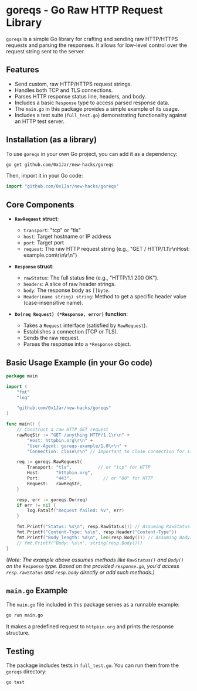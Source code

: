 # goreqs - Go Raw HTTP Request Library

`goreqs` is a simple Go library for crafting and sending raw HTTP/HTTPS requests and parsing the responses. It allows for low-level control over the request string sent to the server.

## Features

*   Send custom, raw HTTP/HTTPS request strings.
*   Handles both TCP and TLS connections.
*   Parses HTTP response status line, headers, and body.
*   Includes a basic `Response` type to access parsed response data.
*   The `main.go` in this package provides a simple example of its usage.
*   Includes a test suite (`full_test.go`) demonstrating functionality against an HTTP test server.

## Installation (as a library)

To use `goreqs` in your own Go project, you can add it as a dependency:
```bash
go get github.com/0x1Jar/new-hacks/goreqs
```
Then, import it in your Go code:
```go
import "github.com/0x1Jar/new-hacks/goreqs"
```

## Core Components

*   **`RawRequest` struct**:
    *   `transport`: "tcp" or "tls"
    *   `host`: Target hostname or IP address
    *   `port`: Target port
    *   `request`: The raw HTTP request string (e.g., "GET / HTTP/1.1\r\nHost: example.com\r\n\r\n")

*   **`Response` struct**:
    *   `rawStatus`: The full status line (e.g., "HTTP/1.1 200 OK").
    *   `headers`: A slice of raw header strings.
    *   `body`: The response body as `[]byte`.
    *   `Header(name string) string`: Method to get a specific header value (case-insensitive name).

*   **`Do(req Request) (*Response, error)` function**:
    *   Takes a `Request` interface (satisfied by `RawRequest`).
    *   Establishes a connection (TCP or TLS).
    *   Sends the raw request.
    *   Parses the response into a `*Response` object.

## Basic Usage Example (in your Go code)

```go
package main

import (
	"fmt"
	"log"

	"github.com/0x1Jar/new-hacks/goreqs"
)

func main() {
	// Construct a raw HTTP GET request
	rawReqStr := "GET /anything HTTP/1.1\r\n" +
		"Host: httpbin.org\r\n" +
		"User-Agent: goreqs-example/1.0\r\n" +
		"Connection: close\r\n" // Important to close connection for simple example

	req := goreqs.RawRequest{
		Transport: "tls",          // or "tcp" for HTTP
		Host:      "httpbin.org",
		Port:      "443",            // or "80" for HTTP
		Request:   rawReqStr,
	}

	resp, err := goreqs.Do(req)
	if err != nil {
		log.Fatalf("Request failed: %v", err)
	}

	fmt.Printf("Status: %s\n", resp.RawStatus()) // Assuming RawStatus() method exists or access rawStatus field
	fmt.Printf("Content-Type: %s\n", resp.Header("Content-Type"))
	fmt.Printf("Body length: %d\n", len(resp.Body())) // Assuming Body() method exists or access body field
	// fmt.Printf("Body: %s\n", string(resp.Body()))
}
```
*(Note: The example above assumes methods like `RawStatus()` and `Body()` on the `Response` type. Based on the provided `response.go`, you'd access `resp.rawStatus` and `resp.body` directly or add such methods.)*

## `main.go` Example

The `main.go` file included in this package serves as a runnable example:
```bash
go run main.go
```
It makes a predefined request to `httpbin.org` and prints the response structure.

## Testing

The package includes tests in `full_test.go`. You can run them from the `goreqs` directory:
```bash
go test
